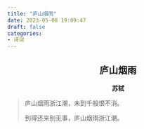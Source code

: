```yaml
---
title: "庐山烟雨"
date: 2023-05-08 19:09:47
draft: false
categories:
- 诗词
---
```


## <center>庐山烟雨</center>
**<center>苏轼</center>**

> 庐山烟雨浙江潮，未到千般恨不消。
>
> 到得还来别无事，庐山烟雨浙江潮。
